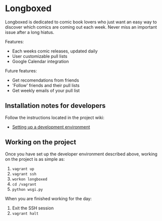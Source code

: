 # Longboxed

Longboxed is dedicated to comic book lovers who just want an easy way to discover which comics are coming out each week. Never miss an important issue after a long hiatus.

Features:
- Each weeks comic releases, updated daily
- User customizable pull lists
- Google Calendar integration

Future features:
- Get recomendations from friends
- 'Follow' friends and their pull lists
- Get weekly emails of your pull list

## Installation notes for developers

Follow the instructions located in the project wiki:
- [Setting up a development environment](https://github.com/timbueno/longboxed/wiki/Setting-up-a-development-environment)

## Working on the project

Once you have set up the developer environment described above, working on the project is as simple as:

1. `vagrant up`
2. `vagrant ssh`
3. `workon longboxed`
4. `cd /vagrant`
5. `python wsgi.py`

When you are finished working for the day:

1. Exit the SSH session
2. `vagrant halt`

